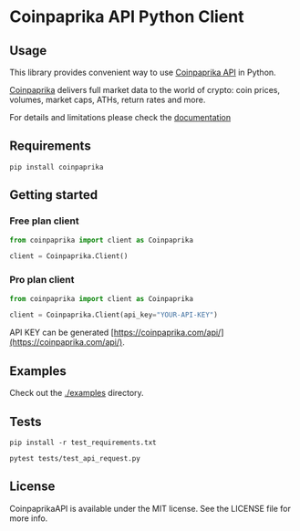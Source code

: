 # Coinpaprika API Python Client

## Usage

This library provides convenient way to use [Coinpaprika API](https://api.coinpaprika.com/) in Python.

[Coinpaprika](https://coinpaprika.com/) delivers full market data to the world of crypto: coin prices, volumes, market caps, ATHs, return rates and more.

For details and limitations please check the [documentation](https://api.coinpaprika.com/)

## Requirements

```text
pip install coinpaprika
```

## Getting started

### Free plan client 
```python
from coinpaprika import client as Coinpaprika

client = Coinpaprika.Client()
```

### Pro plan client
```python
from coinpaprika import client as Coinpaprika

client = Coinpaprika.Client(api_key="YOUR-API-KEY")
```
API KEY can be generated [https://coinpaprika.com/api/](https://coinpaprika.com/api/).

## Examples
Check out the [./examples](./examples) directory.

## Tests

```test
pip install -r test_requirements.txt

pytest tests/test_api_request.py
```

## License
CoinpaprikaAPI is available under the MIT license. See the LICENSE file for more info.
